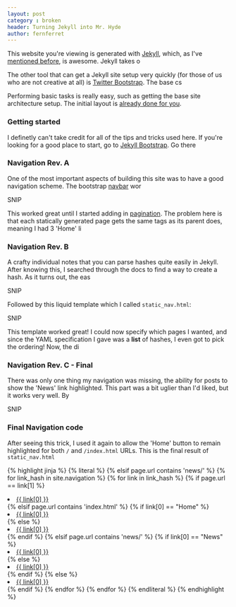 ```yaml
---
layout: post
category : broken
header: Turning Jekyll into Mr. Hyde
author: fernferret
---
```


This website you're viewing is generated with [Jekyll](https://github.com/mojombo/jekyll), which, as I've [mentioned before](/news/multiverse-blog.html), is awesome. Jekyll takes o

The other tool that can get a Jekyll site setup very quickly (for those of us who are not creative at all) is [Twitter Bootstrap](http://twitter.github.com/bootstrap/). The base cs

Performing basic tasks is really easy, such as getting the base site architecture setup. The initial layout is [already done for you](https://github.com/mojombo/jekyll/wiki/Usage).

### Getting started
I definetly can't take credit for all of the tips and tricks used here. If you're looking for a good place to start, go to [Jekyll Bootstrap](http://jekyllbootstrap.com/). Go there

### Navigation Rev. A
One of the most important aspects of building this site was to have a good navigation scheme. The bootstrap [navbar](http://twitter.github.com/bootstrap/components.html#navbar) wor

SNIP

This worked great until I started adding in [pagination](). The problem here is that each statically generated page gets the same tags as its parent does, meaning I had 3 'Home' li

### Navigation Rev. B

A crafty individual notes that you can parse hashes quite easily in Jekyll. After knowing this, I searched through the docs to find a way to create a hash. As it turns out, the eas

SNIP

Followed by this liquid template which I called `static_nav.html`:

SNIP

This template worked great! I could now specify which pages I wanted, and since the YAML specification I gave was a **list** of hashes, I even got to pick the ordering! Now, the di

### Navigation Rev. C - Final
There was only one thing my navigation was missing, the ability for posts to show the 'News' link highlighted. This part was a bit uglier than I'd liked, but it works very well. By

SNIP

### Final Navigation code
After seeing this trick, I used it again to allow the 'Home' button to remain highlighted for both `/` and `/index.html` URLs. This is the final result of `static_nav.html`

{% highlight jinja %}
{% literal %}
{% elsif page.url contains 'news/' %}
{% for link_hash in site.navigation %}
  {% for link in link_hash %}
    {% if page.url == link[1] %}
       <li class="active"><a href="{{ link[1] }}">{{ link[0] }}</a></li>
       {% elsif page.url contains 'index.html' %}
       {% if link[0] == "Home" %}
         <li class="active"><a href="{{ link[1] }}">{{ link[0] }}</a></li>
       {% else %}
         <li><a href="{{ link[1] }}">{{ link[0] }}</a></li>
       {% endif %}
       {% elsif page.url contains 'news/' %}
       {% if link[0] == "News" %}
         <li class="active"><a href="{{ link[1] }}">{{ link[0] }}</a></li>
       {% else %}
         <li><a href="{{ link[1] }}">{{ link[0] }}</a></li>
       {% endif %}
       {% else %}
       <li><a href="{{ link[1] }}">{{ link[0] }}</a></li>
       {% endif %}
  {% endfor %}
{% endfor %}
{% endliteral %}
{% endhighlight %}
